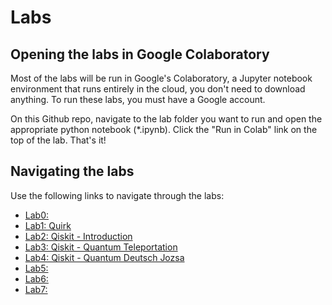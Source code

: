 # Labs

## Opening the labs in Google Colaboratory

Most of the labs will be run in Google's Colaboratory, a Jupyter notebook environment that runs entirely in the cloud, you don't need to download anything. To run these labs, you must have a Google account.

On this Github repo, navigate to the lab folder you want to run and open the appropriate python notebook (*.ipynb). Click the "Run in Colab" link on the top of the lab. That's it!

## Navigating the labs

Use the following links to navigate through the labs:

* [Lab0: ](lab0/README.md)
* [Lab1: Quirk](lab1/README.md)
* [Lab2: Qiskit - Introduction](lab2/README.md)
* [Lab3: Qiskit - Quantum Teleportation](lab3/README.md)
* [Lab4: Qiskit - Quantum Deutsch Jozsa](lab4/README.md)
* [Lab5: ](lab5/README.md)
* [Lab6: ](lab6/README.md)
* [Lab7: ](lab7/README.md)
